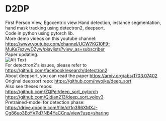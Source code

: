 # D2DP
First Person View, Egocentric view Hand detection, instance segmentation, hand mask tracking using detectron2, deepsort. \
Code in python using pytorch lib. \
More demo videos on this youtube channel: https://www.youtube.com/channel/UCW7KG10F9-MuKe7ezvwDZyw/playlists?view_as=subscriber \
Paper updating. \
![Alt Text](https://media.giphy.com/media/MCjhfIlUY9udz9yOuS/giphy.gif) \
For detectron2's issues, please refer to https://github.com/facebookresearch/detectron2 \
About deepsort, you can read the paper https://arxiv.org/abs/1703.07402 \
Original deepsort repo: https://github.com/nwojke/deep_sort \
Also see theses repos: \
https://github.com/ZQPei/deep_sort_pytorch \
https://github.com/Qidian213/deep_sort_yolov3 \
Pretrained-model for detection phase: 
https://drive.google.com/file/d/1q3R6XMXJ-Cg86uo3EoYVPd7NB4YaCCnu/view?usp=sharing
